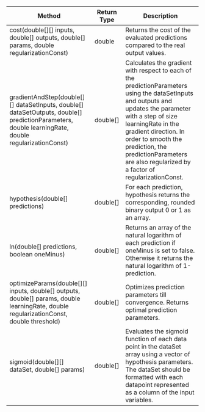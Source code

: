Method | Return Type | Description
-------|-------------|------------
cost(double[][] inputs, double[] outputs, double[] params, double regularizationConst) | double | Returns the cost of the evaluated predictions compared to the real output values.
gradientAndStep(double[][] dataSetInputs, double[] dataSetOutputs, double[] predictionParameters, double learningRate, double regularizationConst) | double[] | Calculates the gradient with respect to each of the predictionParameters using the dataSetInputs and outputs and updates the parameter with a step of size learningRate in the gradient direction. In order to smooth the prediction, the predictionParameters are also regularized by a factor of regularizationConst.
hypothesis(double[] predictions) | double[] | For each prediction, hypothesis returns the corresponding, rounded binary output 0 or 1 as an array.
ln(double[] predictions, boolean oneMinus) | double[] | Returns an array of the natural logarithm of each prediction if oneMinus is set to false. Otherwise it returns the natural logarithm of 1-prediction.
optimizeParams(double[][] inputs, double[] outputs, double[] params, double learningRate, double regularizationConst, double threshold) | double[] | Optimizes prediction parameters till convergence. Returns optimal prediction parameters. 
sigmoid(double[][] dataSet, double[] params) | double[] | Evaluates the sigmoid function of each data point in the dataSet array using a vector of hypothesis parameters. The dataSet should be formatted with each datapoint represented as a column of the input variables.
